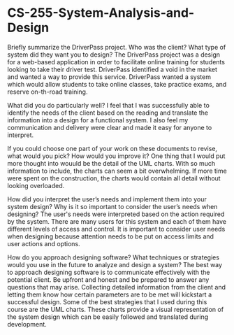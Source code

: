 # CS-255-System-Analysis-and-Design


Briefly summarize the DriverPass project. Who was the client? What type of system did they want you to design?
The DriverPass project was a design for a web-based application in order to facilitate online training for students looking to take their driver test.  DriverPass identified a void in the market and wanted a way to provide this service.  DriverPass wanted a system which would allow students to take online classes, take practice exams, and reserve on-th-road training.


What did you do particularly well?
I feel that I was successfully able to identify the needs of the client based on the reading and translate the information into a design for a functional system.  I also feel my communication and delivery were clear and made it easy for anyone to interpret.



If you could choose one part of your work on these documents to revise, what would you pick? How would you improve it?
One thing that I would put more thought into wouuld be the detail of the UML charts.  With so much information to include, the charts can seem a bit overwhelming.  If more time were spent on the construction, the charts would contain all detail without looking overloaded.



How did you interpret the user’s needs and implement them into your system design? Why is it so important to consider the user’s needs when designing?
The user's needs were interpreted based on the action required by the system.  There are many users for this system and each of them have different levels of access and control.  It is important to consider user needs when designing because attention needs to be put on access limits and user actions and options.



How do you approach designing software? What techniques or strategies would you use in the future to analyze and design a system? 
The best way to approach designing software is to communicate effectively with the potential client.  Be upfront and honest and be prepared to answer any questions that may arise.  Collecting detailed information from the client and letting them know how certain parameters are to be met will kickstart a successful design.  Some of the best strategies that I used during this course are the UML charts.  These charts provide a visual representation of the system design which can be easily followed and translated during development.
